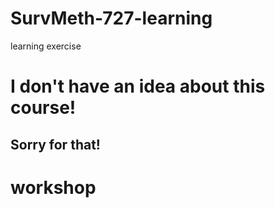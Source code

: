 # SurvMeth-727-learning
learning exercise
# I don't have an idea about this course!
## Sorry for that!
# workshop

